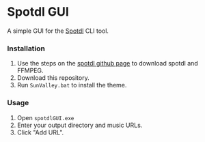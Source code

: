 # Spotdl GUI

A simple GUI for the [Spotdl](https://github.com/spotDL/spotify-downloader) CLI tool.

### Installation

1. Use the steps on the [spotdl github page](https://github.com/spotDL/spotify-downloader) to download spotdl and FFMPEG.
2. Download this repository.
3. Run `SunValley.bat` to install the theme.

### Usage

1. Open `spotdlGUI.exe`
2. Enter your output directory and music URLs.
3. Click "Add URL".